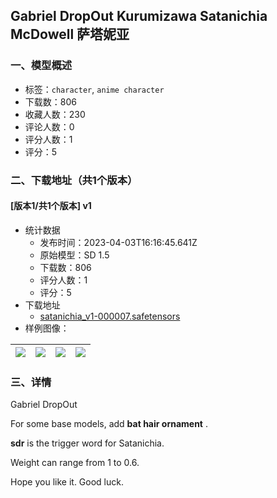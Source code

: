 ## Gabriel DropOut Kurumizawa Satanichia McDowell 萨塔妮亚
### 一、模型概述

- 标签：`character`, `anime character`
- 下载数：806
- 收藏人数：230
- 评论人数：0
- 评分人数：1
- 评分：5

### 二、下载地址（共1个版本）

#### [版本1/共1个版本] v1

- 统计数据
  - 发布时间：2023-04-03T16:16:45.641Z
  - 原始模型：SD 1.5
  - 下载数：806
  - 评分人数：1
  - 评分：5
- 下载地址
  - [satanichia_v1-000007.safetensors](https://civitai.com/api/download/models/34497)
- 样例图像：

| <img src="https://image.civitai.com/xG1nkqKTMzGDvpLrqFT7WA/ce1a4848-723e-4c9a-78d8-5499c0616b00/width=450/394123.jpeg" /> | <img src="https://image.civitai.com/xG1nkqKTMzGDvpLrqFT7WA/b90bc105-9a1d-4783-4c31-a5c15b1b8b00/width=450/394131.jpeg" /> | <img src="https://image.civitai.com/xG1nkqKTMzGDvpLrqFT7WA/36e886db-d55e-466b-d0f8-ac40b8b6fe00/width=450/394130.jpeg" /> | <img src="https://image.civitai.com/xG1nkqKTMzGDvpLrqFT7WA/0a98f043-d3cd-4142-69fe-71f01e49be00/width=450/394124.jpeg" /> |
| ---- | ---- | ---- | ---- |


### 三、详情
<p>Gabriel DropOut</p><p></p><p>For some base models, add <strong>bat hair ornament</strong> .</p><p><strong>sdr</strong> is the trigger word for Satanichia.</p><p>Weight can range from 1 to 0.6.</p><p></p><p>Hope you like it. Good luck.</p><p></p>